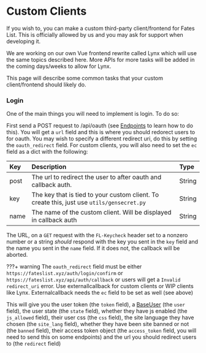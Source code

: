# Custom Clients

If you wish to, you can make a custom third-party client/frontend for Fates List. This is officially allowed by us and you may ask for support when developing it.

We are working on our own Vue frontend rewrite called Lynx which will use the same topics described here. 
More APIs for more tasks will be added in the coming days/weeks to allow for Lynx.

This page will describe some common tasks that your custom client/frontend should likely do.

### Login

One of the main things you will need to implement is login. To do so:

First send a POST request to /api/oauth (see [Endpoints](endpoints.md) to learn how to do this). You will get a `url` field and this is where you should redorect users to for oauth. You may wish to specify a different redirect uri, do this by setting the `oauth_redirect` field. For custom clients, you will also need to set the `ec` field as a dict with the following:

| Key | Description | Type |
| :--- | :--- | :--- |
| post | The url to redirect the user to after oauth and callback auth. | String |
| key | The key that is tied to your custom client. To create this, just use `utils/gensecret.py` | String |
| name | The name of the custom client. Will be displayed in callback auth | String |

The URL, on a `GET` request with the `FL-Keycheck` header set to a nonzero number or a string *should* respond with the key you sent in the `key` field and the name you sent in the `name` field. If it does not, the callback will be aborted.

???+ warning
    The `oauth_redirect` field must be either `https://fateslist.xyz/auth/login/confirm` or `https://fateslist.xyz/api/auth/callback` or users will get a `Invalid redirect_uri` error. Use externallcallback for custom clients or WIP clients like Lynx. Externalcallback needs the `ec` field to be set as well (see above)



This will give you the user token (the `token` field), a [BaseUser](basic-structures.md#baseuser) (the `user` field), the user state (the `state` field), whether they have js enabled (the `js_allowed` field), their user css (the `css` field), the site language they have chosen (the `site_lang` field), whether they have been site banned or not (the `banned` field), their access token object (the `access_token` field, you will need to send this on some endpoints) and the url you should redirect users to (the `redirect` field)
